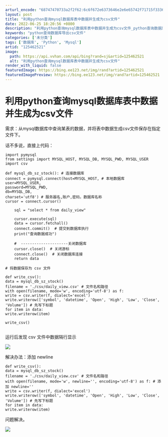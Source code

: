 ```yaml
---
arturl_encode: "68747470733a2f2f62:6c6f672e6373646e2e6e65742f71715f33363739313734352f:61727469636c652f64657461696c732f313235343632353231"
layout: post
title: "利用python查询mysql数据库表中数据并生成为csv文件"
date: 2022-06-25 18:20:56 +0800
description: "利用python查询mysql数据库表中数据并生成为csv文件_python查询数据库导出csv文件"
keywords: "python查询数据库导出csv文件"
categories: ['未分类']
tags: ['数据库', 'Python', 'Mysql']
artid: "125462521"
image:
  path: https://api.vvhan.com/api/bing?rand=sj&artid=125462521
  alt: "利用python查询mysql数据库表中数据并生成为csv文件"
render_with_liquid: false
featuredImage: https://bing.ee123.net/img/rand?artid=125462521
featuredImagePreview: https://bing.ee123.net/img/rand?artid=125462521
---
```


# 利用python查询mysql数据库表中数据并生成为csv文件

需求：从mysql数据库中查询某表的数据，并将表中数据生成csv文件保存在指定文件下。

话不多说，直接上代码：

```
import pymysql
from settings import MYSQL_HOST, MYSQL_DB, MYSQL_PWD, MYSQL_USER
import csv

def mysql_db_sz_stock(): # 连接数据库
connect = pymysql.connect(host=MYSQL_HOST, # 本地数据库
user=MYSQL_USER,
password=MYSQL_PWD,
db=MYSQL_DB,
charset='utf8') # 服务器名,账户,密码，数据库名称
cursor = connect.cursor()

    sql = "select * from daily_view"

    cursor.execute(sql)
    data = cursor.fetchall()
    connect.commit()  # 提交到数据库执行
    print("查询数据成功")

    #  ---------------------关闭数据库
    cursor.close()  # 关闭游标
    connect.close()  # 关闭数据库连接
    return data

# 将数据保存为 csv 文件

def write_csv():
data = mysql_db_sz_stock()
filename = './csv/daily_view.csv' # 文件名和路径
with open(filename, mode='w', encoding='utf-8') as f:
write = csv.writer(f, dialect='excel')
write.writerow(['symbol', 'datetime', 'Open', 'High', 'Low', 'Close', 'Volume']) # 先写下标题
for item in data:
write.writerow(item)

write_csv()


```

运行后发现 csv 文件中数据隔行显示

![](https://i-blog.csdnimg.cn/blog_migrate/2e5b553b57c05fc68eaa327a27c7e8a1.png)

解决办法：添加 newline

```
def write_csv():
data = mysql_db_sz_stock()
filename = './csv/daily_view.csv' # 文件名和路径
with open(filename, mode='w', newline='', encoding='utf-8') as f: # 添加 newline=''
write = csv.writer(f, dialect='excel')
write.writerow(['symbol', 'datetime', 'Open', 'High', 'Low', 'Close', 'Volume']) # 先写下标题
for item in data:
write.writerow(item)
```

问题解决。

![](https://i-blog.csdnimg.cn/blog_migrate/0a2ed14b775e3023c073ae8f8c647969.png)